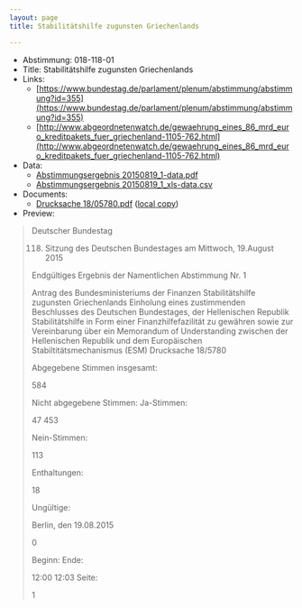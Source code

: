 ```yaml
---
layout: page
title: Stabilitätshilfe zugunsten Griechenlands

---
```


* Abstimmung: 018-118-01
* Title: Stabilitätshilfe zugunsten Griechenlands
* Links: 
    * [https://www.bundestag.de/parlament/plenum/abstimmung/abstimmung?id=355](https://www.bundestag.de/parlament/plenum/abstimmung/abstimmung?id=355)
    * [http://www.abgeordnetenwatch.de/gewaehrung_eines_86_mrd_euro_kreditpakets_fuer_griechenland-1105-762.html](http://www.abgeordnetenwatch.de/gewaehrung_eines_86_mrd_euro_kreditpakets_fuer_griechenland-1105-762.html)
* Data: 
    * [Abstimmungsergebnis 20150819_1-data.pdf](/abstimmungsliste/20150819_1-data.pdf)
    * [Abstimmungsergebnis 20150819_1_xls-data.csv](/abstimmungsliste/analyses/20150819_1_xls-data.csv)
* Documents: 
    * [Drucksache 18/05780.pdf](http://dip21.bundestag.de/dip21/btd/18/057/1805780.pdf) ([local copy](/abstimmungsdaten/018-118-01/1805780.pdf))
* Preview: 
> Deutscher Bundestag
> 
> 118. Sitzung des Deutschen Bundestages
> am Mittwoch, 19.August 2015
> 
> Endgültiges Ergebnis der Namentlichen Abstimmung Nr. 1
> 
> Antrag des Bundesministeriums der Finanzen
> Stabilitätshilfe zugunsten Griechenlands
> Einholung eines zustimmenden Beschlusses des Deutschen Bundestages, der Hellenischen
> Republik Stabilitätshilfe in Form einer Finanzhilfefazilität zu gewähren sowie zur
> Vereinbarung über ein Memorandum of Understanding zwischen der Hellenischen
> Republik und dem Europäischen Stabiltitätsmechanismus (ESM)
> Drucksache 18/5780
> 
> Abgegebene Stimmen insgesamt:
> 
> 584
> 
> Nicht abgegebene Stimmen:
> Ja-Stimmen:
> 
> 47
> 453
> 
> Nein-Stimmen:
> 
> 113
> 
> Enthaltungen:
> 
> 18
> 
> Ungültige:
> 
> Berlin, den 19.08.2015
> 
> 0
> 
> Beginn:
> Ende:
> 
> 12:00
> 12:03
> Seite:
> 
> 1
> 
> 
